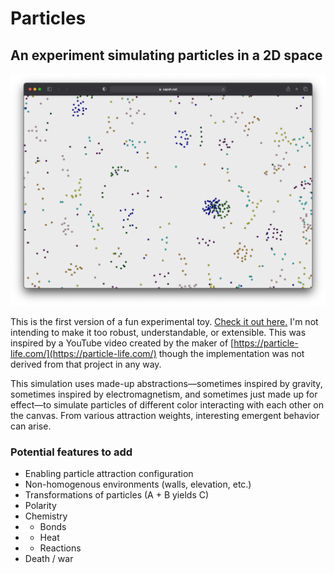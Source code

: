 # Particles
## An experiment simulating particles in a 2D space

![a screenshot of the particles simulation](img/screenshot.png)

This is the first version of a fun experimental toy. [Check it out here.](https://capsh.net/particles/) I'm not intending to make it too robust, understandable, or extensible. This was inspired by a YouTube video created by the maker of [https://particle-life.com/](https://particle-life.com/) though the implementation was not derived from that project in any way.

This simulation uses made-up abstractions—sometimes inspired by gravity, sometimes inspired by electromagnetism, and sometimes just made up for effect—to simulate particles of different color interacting with each other on the canvas. From various attraction weights, interesting emergent behavior can arise. 

### Potential features to add

- Enabling particle attraction configuration
- Non-homogenous environments (walls, elevation, etc.)
- Transformations of particles (A + B yields C)
- Polarity
- Chemistry
- - Bonds
- - Heat
- - Reactions
- Death / war